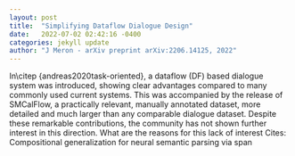 ```yaml
---
layout: post
title:  "Simplifying Dataflow Dialogue Design"
date:   2022-07-02 02:42:16 -0400
categories: jekyll update
author: "J Meron - arXiv preprint arXiv:2206.14125, 2022"
---
```

In\citep {andreas2020task-oriented}, a dataflow (DF) based dialogue system was introduced, showing clear advantages compared to many commonly used current systems. This was accompanied by the release of SMCalFlow, a practically relevant, manually annotated dataset, more detailed and much larger than any comparable dialogue dataset. Despite these remarkable contributions, the community has not shown further interest in this direction. What are the reasons for this lack of interest 
Cites: Compositional generalization for neural semantic parsing via span